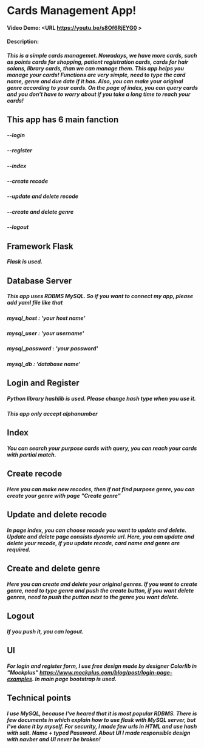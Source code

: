 # Cards Management App!
#### Video Demo:  <URL https://youtu.be/s8Of6RjEYG0 >
#### Description:
##### This is a simple cards managemet. Nowadays, we have more cards, such as points cards for shopping, patient registration cards, cards for hair solons, library cards, than we can manage them. This app helps you manage your cards! Functions are very simple, need to type the card name, genre and due date if it has. Also, you can make your original genre according to your cards. On the page of index, you can query cards and you don't have to worry about if you take a long time to reach your cards! 

## This app has 6 main fanction 
##### --login
##### --register
##### --index
##### --create recode
##### --update and delete recode
##### --create and delete genre 
##### --logout


## Framework Flask
##### Flask is used. 

## Database Server
##### This app uses RDBMS MySQL. So if you want to connect my app, please add yaml file like that
##### mysql_host : 'your host name'
##### mysql_user : 'your username'
##### mysql_password : 'your password'
##### mysql_db : 'database name'

## Login and Register
##### Python library hashlib is used. Please change hash type when you use it.
##### This app only accept alphanumber

## Index
##### You can search your purpose cards with query, you can reach your cards with partial match. 

## Create recode
##### Here you can make new recodes, then if not find purpose genre, you can create your genre with page "Create genre"

## Update and delete recode
##### In page index, you can choose recode you want to update and delete. Update and delete page consists dynamic url. Here, you can update and delete your recode, if you update recode, card name and genre are required.

## Create and delete genre
##### Here you can create and delete your original genres. If you want to create genre, need to type genre and push the create button, if you want delete genres, need to push the putton next to the genre you want delete. 

## Logout 
##### If you push it, you can logout.


## UI
##### For login and register form, I use free design made by designer Colorlib in "Mockplus" https://www.mockplus.com/blog/post/login-page-examples. In main page bootstrap is used. 

## Technical points
##### I use MySQL, because I've heared that it is most popular RDBMS. There is few documents in which explain how to use flask with MySQL server, but I've done it by myself. For security, I made few urls in HTML and use hash with salt. Name + typed Password. About UI I made responsible design with navber and UI never be broken!


